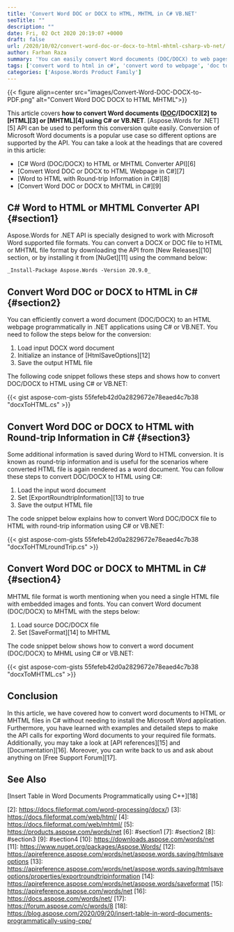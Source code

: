 ```yaml
---
title: 'Convert Word DOC or DOCX to HTML, MHTML in C# VB.NET'
seoTitle: ""
description: ""
date: Fri, 02 Oct 2020 20:19:07 +0000
draft: false
url: /2020/10/02/convert-word-doc-or-docx-to-html-mhtml-csharp-vb-net/
author: Farhan Raza
summary: 'You can easily convert Word documents (DOC/DOCX) to web pages like HTML or MHTML format. Aspose.Words for .NET API can be used to perform this conversion using C# or VB.NET. Conversion of Microsoft Word documents is a popular use case so different options are supported by the API for the conversion.'
tags: ['convert word to html in c#', 'convert word to webpage', 'doc to html', 'doc to mhtml', 'docx to html', 'docx to mhtml', 'docx to webpage', 'word to html', 'word to mhtml']
categories: ['Aspose.Words Product Family']
---
```




{{< figure align=center src="images/Convert-Word-DOC-DOCX-to-PDF.png" alt="Convert Word DOC DOCX to HTML MHTML">}}


This article covers **how to convert Word documents ([DOC][1]/[DOCX][2] to [HTML][3] or [MHTML][4] using C# or VB.NET**. [Aspose.Words for .NET][5] API can be used to perform this conversion quite easily. Conversion of Microsoft Word documents is a popular use case so different options are supported by the API. You can take a look at the headings that are covered in this article:

*   [C# Word (DOC/DOCX) to HTML or MHTML Converter API][6]
*   [Convert Word DOC or DOCX to HTML Webpage in C#][7]
*   [Word to HTML with Round-trip Information in C#][8]
*   [Convert Word DOC or DOCX to MHTML in C#][9]

## C# Word to HTML or MHTML Converter API {#section1}

Aspose.Words for .NET API is specially designed to work with Microsoft Word supported file formats. You can convert a DOCX or DOC file to HTML or MHTML file format by downloading the API from [New Releases][10] section, or by installing it from [NuGet][11] using the command below:

```
_Install-Package Aspose.Words -Version 20.9.0_
```

## Convert Word DOC or DOCX to HTML in C# {#section2}

You can efficiently convert a word document (DOC/DOCX) to an HTML webpage programmatically in .NET applications using C# or VB.NET. You need to follow the steps below for the conversion:

1.  Load input DOCX word document
2.  Initialize an instance of [HtmlSaveOptions][12]
3.  Save the output HTML file

The following code snippet follows these steps and shows how to convert DOC/DOCX to HTML using C# or VB.NET:

{{< gist aspose-com-gists 55fefeb42d0a2829672e78eaed4c7b38 "docxToHTML.cs" >}}

## Convert Word DOC or DOCX to HTML with Round-trip Information in C# {#section3}

Some additional information is saved during Word to HTML conversion. It is known as round-trip information and is useful for the scenarios where converted HTML file is again rendered as a word document. You can follow these steps to convert DOC/DOCX to HTML using C#:

1.  Load the input word document
2.  Set [ExportRoundtripInformation][13] to true
3.  Save the output HTML file

The code snippet below explains how to convert Word DOC/DOCX file to HTML with round-trip information using C# or VB.NET:

{{< gist aspose-com-gists 55fefeb42d0a2829672e78eaed4c7b38 "docxToHTMLroundTrip.cs" >}}

## Convert Word DOC or DOCX to MHTML in C# {#section4}

MHTML file format is worth mentioning when you need a single HTML file with embedded images and fonts. You can convert Word document (DOC/DOCX) to MHTML with the steps below:

1.  Load source DOC/DOCX file
2.  Set [SaveFormat][14] to MHTML

The code snippet below shows how to convert a word document (DOC/DOCX) to MHML using C# or VB.NET:

{{< gist aspose-com-gists 55fefeb42d0a2829672e78eaed4c7b38 "docxToMHTML.cs" >}}

## Conclusion

In this article, we have covered how to convert word documents to HTML or MHTML files in C# without needing to install the Microsoft Word application. Furthermore, you have learned with examples and detailed steps to make the API calls for exporting Word documents to your required file formats. Additionally, you may take a look at [API references][15] and [Documentation][16]. Moreover, you can write back to us and ask about anything on [Free Support Forum][17].

## See Also

[Insert Table in Word Documents Programmatically using C++][18]




[1]: https://docs.fileformat.com/word-processing/doc/
[2]: https://docs.fileformat.com/word-processing/docx/)
[3]: https://docs.fileformat.com/web/html/
[4]: https://docs.fileformat.com/web/mhtml/
[5]: https://products.aspose.com/words/net
[6]: #section1
[7]: #section2
[8]: #section3
[9]: #section4
[10]: https://downloads.aspose.com/words/net
[11]: https://www.nuget.org/packages/Aspose.Words/
[12]: https://apireference.aspose.com/words/net/aspose.words.saving/htmlsaveoptions
[13]: https://apireference.aspose.com/words/net/aspose.words.saving/htmlsaveoptions/properties/exportroundtripinformation
[14]: https://apireference.aspose.com/words/net/aspose.words/saveformat
[15]: https://apireference.aspose.com/words/net
[16]: https://docs.aspose.com/words/net/
[17]: https://forum.aspose.com/c/words/8
[18]: https://blog.aspose.com/2020/09/20/insert-table-in-word-documents-programmatically-using-cpp/





